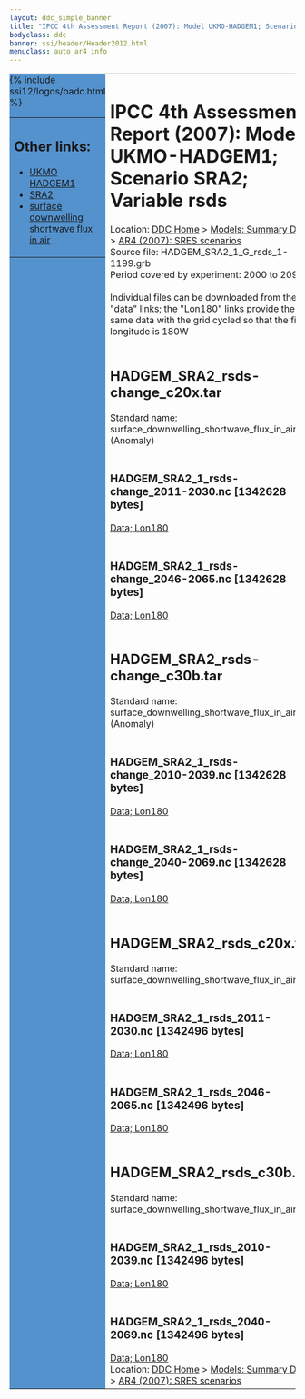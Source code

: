 ```yaml
---
layout: ddc_simple_banner
title: "IPCC 4th Assessment Report (2007): Model UKMO-HADGEM1; Scenario SRA2; Variable rsds"
bodyclass: ddc
banner: ssi/header/Header2012.html
menuclass: auto_ar4_info
---
```



<table width="100%" border="0" cellspacing="0" cellpadding="0" style="border-collapse: collapse;">
<tr style="margin:0;padding:0;border:0;">
<td style="margin:0;padding:0;border:0;height:1pt;width:150pt;background:#5492CD;" valign="top" >

<div id="lh-col2" class="auto_ar4_info">
<table class="menumain" bgcolor="#5492CD" cellspacing="0" width="100%" border="0">
<tr><td>
<h2> Other links:</h2>
<ul>
<li><a href="/auto/ar4/model-UKMO-HADGEM1.html">UKMO<br/>HADGEM1</a></li>
<li><a href="/auto/ar4/scenario-SRA2.html">SRA2</a></li>
<li><a href="/auto/ar4/var-surface_downwelling_shortwave_flux_in_air.html">surface downwelling<br/> shortwave flux in air</a></li>
</ul>
</td></tr>
{% include ssi12/logos/badc.html %}
</table>
</div>
</td>
<td><h1>IPCC 4th Assessment Report (2007): Model UKMO-HADGEM1; Scenario SRA2; Variable rsds</h1>

<!-- Breadcrumb1 -->
<div id="breadcrumb1" align="left">
Location: <a href="/index.html">DDC Home</a> > <a href="/sim/gcm_clim/">Models: Summary Data</a>
> <a href="/sim/gcm_clim/SRES_AR4/index.html">AR4 (2007): SRES scenarios</a>
</div>
<!-- End of Breadcrumb1 -->Source file: HADGEM_SRA2_1_G_rsds_1-1199.grb
<br/>
Period covered by experiment: 2000 to 2099<br/>
<br/>Individual files can be downloaded from the "data" links; the "Lon180" links provide the same data
         with the grid cycled so that the first longitude is 180W<br/>
<br/><h2>HADGEM_SRA2_rsds-change_c20x.tar</h2>
Standard name: surface_downwelling_shortwave_flux_in_air (Anomaly)<br>
<br/><h3>HADGEM_SRA2_1_rsds-change_2011-2030.nc [1342628 bytes]</h3>
<a href="http://apps.ipcc-data.org/cgi-bin/downl/ar4_nc/rsds/HADGEM_SRA2_1_rsds-change_2011-2030.nc">Data; </a><a href="http://apps.ipcc-data.org/cgi-bin/downl/ar4_nc/rsds/HADGEM_SRA2_1_rsds-change_2011-2030.cyto180.nc"> Lon180</a><br/>
<br/><h3>HADGEM_SRA2_1_rsds-change_2046-2065.nc [1342628 bytes]</h3>
<a href="http://apps.ipcc-data.org/cgi-bin/downl/ar4_nc/rsds/HADGEM_SRA2_1_rsds-change_2046-2065.nc">Data; </a><a href="http://apps.ipcc-data.org/cgi-bin/downl/ar4_nc/rsds/HADGEM_SRA2_1_rsds-change_2046-2065.cyto180.nc"> Lon180</a><br/>
<br/><h2>HADGEM_SRA2_rsds-change_c30b.tar</h2>
Standard name: surface_downwelling_shortwave_flux_in_air (Anomaly)<br>
<br/><h3>HADGEM_SRA2_1_rsds-change_2010-2039.nc [1342628 bytes]</h3>
<a href="http://apps.ipcc-data.org/cgi-bin/downl/ar4_nc/rsds/HADGEM_SRA2_1_rsds-change_2010-2039.nc">Data; </a><a href="http://apps.ipcc-data.org/cgi-bin/downl/ar4_nc/rsds/HADGEM_SRA2_1_rsds-change_2010-2039.cyto180.nc"> Lon180</a><br/>
<br/><h3>HADGEM_SRA2_1_rsds-change_2040-2069.nc [1342628 bytes]</h3>
<a href="http://apps.ipcc-data.org/cgi-bin/downl/ar4_nc/rsds/HADGEM_SRA2_1_rsds-change_2040-2069.nc">Data; </a><a href="http://apps.ipcc-data.org/cgi-bin/downl/ar4_nc/rsds/HADGEM_SRA2_1_rsds-change_2040-2069.cyto180.nc"> Lon180</a><br/>
<br/><h2>HADGEM_SRA2_rsds_c20x.tar</h2>
Standard name: surface_downwelling_shortwave_flux_in_air<br>
<br/><h3>HADGEM_SRA2_1_rsds_2011-2030.nc [1342496 bytes]</h3>
<a href="http://apps.ipcc-data.org/cgi-bin/downl/ar4_nc/rsds/HADGEM_SRA2_1_rsds_2011-2030.nc">Data; </a><a href="http://apps.ipcc-data.org/cgi-bin/downl/ar4_nc/rsds/HADGEM_SRA2_1_rsds_2011-2030.cyto180.nc"> Lon180</a><br/>
<br/><h3>HADGEM_SRA2_1_rsds_2046-2065.nc [1342496 bytes]</h3>
<a href="http://apps.ipcc-data.org/cgi-bin/downl/ar4_nc/rsds/HADGEM_SRA2_1_rsds_2046-2065.nc">Data; </a><a href="http://apps.ipcc-data.org/cgi-bin/downl/ar4_nc/rsds/HADGEM_SRA2_1_rsds_2046-2065.cyto180.nc"> Lon180</a><br/>
<br/><h2>HADGEM_SRA2_rsds_c30b.tar</h2>
Standard name: surface_downwelling_shortwave_flux_in_air<br>
<br/><h3>HADGEM_SRA2_1_rsds_2010-2039.nc [1342496 bytes]</h3>
<a href="http://apps.ipcc-data.org/cgi-bin/downl/ar4_nc/rsds/HADGEM_SRA2_1_rsds_2010-2039.nc">Data; </a><a href="http://apps.ipcc-data.org/cgi-bin/downl/ar4_nc/rsds/HADGEM_SRA2_1_rsds_2010-2039.cyto180.nc"> Lon180</a><br/>
<br/><h3>HADGEM_SRA2_1_rsds_2040-2069.nc [1342496 bytes]</h3>
<a href="http://apps.ipcc-data.org/cgi-bin/downl/ar4_nc/rsds/HADGEM_SRA2_1_rsds_2040-2069.nc">Data; </a><a href="http://apps.ipcc-data.org/cgi-bin/downl/ar4_nc/rsds/HADGEM_SRA2_1_rsds_2040-2069.cyto180.nc"> Lon180</a><br/>
<!-- Breadcrumb2 -->
<div id="breadcrumb2" align="left">
Location: <a href="/index.html">DDC Home</a> > <a href="/sim/gcm_clim/">Models: Summary Data</a>
> <a href="/sim/gcm_clim/SRES_AR4/index.html">AR4 (2007): SRES scenarios</a>
</div>
<!-- End of Breadcrumb2 --></td></tr></table>

